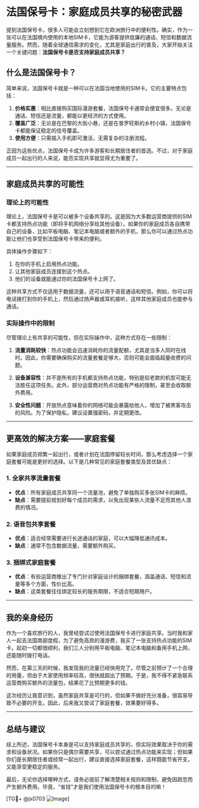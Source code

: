 # 法国保号卡：家庭成员共享的秘密武器

提到法国保号卡，很多人可能会立刻想到它在欧洲旅行中的便利性。确实，作为一张可以在法国境内使用的本地SIM卡，它能为游客提供低廉的通话、短信和数据流量服务。然而，随着全球通信需求的变化，尤其是家庭出行的普及，大家开始关注一个关键问题：**法国保号卡是否支持家庭成员共享？**

## 什么是法国保号卡？

简单来说，法国保号卡就是一种可以在法国当地使用的SIM卡。它的主要特点包括：

1. **价格实惠**：相比直接购买国际漫游套餐，法国保号卡通常会便宜很多。无论是通话、短信还是流量，都能以更经济的方式使用。
2. **覆盖广泛**：无论是在巴黎的大街小巷，还是在普罗旺斯的乡村小镇，法国保号卡都能保证稳定的信号覆盖。
3. **使用方便**：只需插入手机即可激活，无需复杂的注册流程。

正因为这些优点，法国保号卡成为许多游客和长期居住者的首选。不过，对于家庭成员一起出行的人来说，能否实现共享就显得尤为重要了。

---

## 家庭成员共享的可能性

### 理论上的可能性

理论上，法国保号卡是可以被多个设备共享的。这是因为大多数运营商提供的SIM卡都支持热点功能（即将手机网络分享给其他设备）。如果你的家庭成员各自携带自己的设备，比如平板电脑、笔记本电脑或者额外的手机，那么你可以通过热点功能让他们也享受到法国保号卡带来的便利。

具体操作步骤如下：
1. 在你的手机上启用热点功能。
2. 让其他家庭成员连接到这个热点。
3. 他们的设备就能通过你的法国保号卡上网了。

这种共享方式不仅适用于数据流量，还可以用于语音通话和短信。例如，你可以将电话拨打到你的手机上，然后通过扬声器或耳机接听，这样其他家庭成员也能参与通话。

### 实际操作中的限制

尽管理论上有共享的可能性，但在实际操作中，这种方式存在一些限制：

1. **流量消耗较快**：热点功能会迅速消耗你的流量配额，尤其是当多人同时在线时。因此，你需要确保购买的流量套餐足够大，否则可能会面临超量收费的问题。
   
2. **设备兼容性**：并不是所有的手机都支持热点功能，特别是较老款的机型可能无法胜任这项任务。此外，部分运营商对热点功能有严格的限制，甚至会收取额外费用。

3. **安全性问题**：开放热点意味着你的网络可能会暴露给他人，增加了被黑客攻击的风险。为了保护隐私，建议设置强密码，并定期更改。

---

## 更高效的解决方案——家庭套餐

如果家庭成员频繁一起出行，或者计划在法国停留较长时间，那么考虑选择一个家庭套餐可能是更好的选择。以下是几种常见的家庭套餐类型及其优缺点：

### 1. **全家共享流量套餐**
   - **优点**：所有家庭成员共享同一个流量池，避免了单独购买多张SIM卡的麻烦。
   - **缺点**：需要提前规划好每个成员的需求，以免出现某些人流量不足而其他人浪费的情况。

### 2. **语音包共享套餐**
   - **优点**：适合经常需要进行长途通话的家庭，可以大幅降低通讯成本。
   - **缺点**：通常不包含数据流量，需要额外购买。

### 3. **捆绑式家庭套餐**
   - **优点**：有些运营商推出了专门针对家庭设计的捆绑套餐，涵盖通话、短信和流量等多个方面，性价比高。
   - **缺点**：这类套餐往往绑定较长的服务期限，不适合短期用户。

---

## 我的亲身经历

作为一个喜欢旅行的人，我曾经尝试过使用法国保号卡进行家庭共享。当时我和家人一起去法国南部度假，为了避免高昂的漫游费，我买了一张支持热点功能的SIM卡。起初一切都很顺利，我们三人分别用平板电脑、笔记本电脑和备用手机上网，还能随时拨打电话。

然而，在第三天的时候，我发现我的流量已经快用完了。尽管之前预计了一个合理的用量，但由于大家使用频率较高，很快就超出了预期。于是，我不得不紧急联系运营商购买额外的流量包，结果花了比预期更多的钱。

这次经历让我意识到，虽然家庭共享是可行的，但如果不做好充分准备，很容易导致不必要的开支。因此，后来我又尝试了家庭套餐，效果要好得多。

---

## 总结与建议

综上所述，法国保号卡本身是可以支持家庭成员共享的，但实际效果取决于你的需求和设备状况。如果你只是偶尔需要共享，可以尝试通过热点功能来实现；但如果你们是长期居住者或经常一起出行，建议直接选择家庭套餐，这样既能节省开支，又能享受更稳定的服务。

最后，无论你选择哪种方式，请务必提前了解清楚相关规则和限制，避免因疏忽而产生额外费用。毕竟，“省钱”才是我们使用法国保号卡的根本目的嘛！

[TG💪+ @jx0703 ![Image](https://github.com/user-attachments/assets/dbca1d08-cadb-493c-b0ec-ad6f7a83f270)]